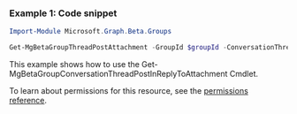 ### Example 1: Code snippet

```powershell
Import-Module Microsoft.Graph.Beta.Groups

Get-MgBetaGroupThreadPostAttachment -GroupId $groupId -ConversationThreadId $conversationThreadId -PostId $postId
```
This example shows how to use the Get-MgBetaGroupConversationThreadPostInReplyToAttachment Cmdlet.

To learn about permissions for this resource, see the [permissions reference](/graph/permissions-reference).

